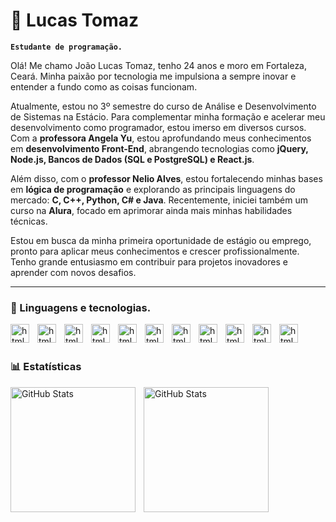 # 🔹 Lucas Tomaz

**`Estudante de programação.`**

Olá! Me chamo João Lucas Tomaz, tenho 24 anos e moro em Fortaleza, Ceará. Minha paixão por tecnologia me impulsiona a sempre inovar e entender a fundo como as coisas funcionam.

Atualmente, estou no 3º semestre do curso de Análise e Desenvolvimento de Sistemas na Estácio. Para complementar minha formação e acelerar meu desenvolvimento como programador, estou imerso em diversos cursos. Com a **professora Angela Yu**, estou aprofundando meus conhecimentos em **desenvolvimento Front-End**, abrangendo tecnologias como **jQuery, Node.js, Bancos de Dados (SQL e PostgreSQL) e React.js**.

Além disso, com o **professor Nelio Alves**, estou fortalecendo minhas bases em **lógica de programação** e explorando as principais linguagens do mercado: **C, C++, Python, C# e Java**. Recentemente, iniciei também um curso na **Alura**, focado em aprimorar ainda mais minhas habilidades técnicas.

Estou em busca da minha primeira oportunidade de estágio ou emprego, pronto para aplicar meus conhecimentos e crescer profissionalmente. Tenho grande entusiasmo em contribuir para projetos inovadores e aprender com novos desafios.

---

### 👾 Linguagens e tecnologias.


<img
    align="left"
    alt="html"
    tittle="html"
    width="30px"
    style="padding-right: 10px;"
    src="https://cdn.jsdelivr.net/gh/devicons/devicon@latest/icons/html5/html5-original.svg"
/>


<img 
    align="left"
    alt="html"
    tittle="html"
    width="30px"
    style="padding-right: 10px;"
    src="https://cdn.jsdelivr.net/gh/devicons/devicon@latest/icons/css3/css3-original.svg"
/>

<img 
    align="left"
    alt="html"
    tittle="html"
    width="30px"
    style="padding-right: 10px;"
    src="https://cdn.jsdelivr.net/gh/devicons/devicon@latest/icons/javascript/javascript-plain.svg"
/>

<img 
    align="left"
    alt="html"
    tittle="html"
    width="30px"
    style="padding-right: 10px;"
    src="https://cdn.jsdelivr.net/gh/devicons/devicon@latest/icons/java/java-original.svg"
/>

<img 
    align="left"
    alt="html"
    tittle="html"
    width="30px"
    style="padding-right: 10px;"
    src="https://cdn.jsdelivr.net/gh/devicons/devicon@latest/icons/figma/figma-original.svg"
/>

<img 
    align="left"
    alt="html"
    tittle="html"
    width="30px"
    style="padding-right: 10px;"
    src="https://cdn.jsdelivr.net/gh/devicons/devicon@latest/icons/git/git-original.svg"
/>

<img 
    align="left"
    alt="html"
    tittle="html"
    width="30px"
    style="padding-right: 10px;"
    src="https://cdn.jsdelivr.net/gh/devicons/devicon@latest/icons/nodejs/nodejs-original-wordmark.svg"
/>

<img 
    align="left"
    alt="html"
    tittle="html"
    width="30px"
    style="padding-right: 10px;"
    src="https://cdn.jsdelivr.net/gh/devicons/devicon@latest/icons/postgresql/postgresql-original.svg"
/>

<img 
    align="left"
    alt="html"
    tittle="html"
    width="30px"
    style="padding-right: 10px;"
    src="https://cdn.jsdelivr.net/gh/devicons/devicon@latest/icons/python/python-original.svg"
/>

<img 
    align="left"
    alt="html"
    tittle="html"
    width="30px"
    style="padding-right: 10px;"
    src="https://cdn.jsdelivr.net/gh/devicons/devicon@latest/icons/react/react-original.svg"
/>

<img 
    align="left"
    alt="html"
    tittle="html"
    width="30px"
    style="padding-right: 10px;"
    src="https://cdn.jsdelivr.net/gh/devicons/devicon@latest/icons/react/react-original.svg"
/>

<br/>
<br/>

### 📊 Estatísticas

<img
        align="left"
        alt="GitHub Stats"
        height="200"
        style="padding-right: 10px;"
        src="https://github-readme-stats.vercel.app/api?username=Lukazz69&show_icons=true&theme=dracula&include_all_commits=true&locale=pt-br"
/>
<img
        align="left"
        alt="GitHub Stats"
        height="200"
        style="padding-right: 10px;"
        src="https://github-readme-stats.vercel.app/api/top-langs/?username=lukazz69&theme=dracula&custom_title=Tecnologias&langs_count=7"
    />
